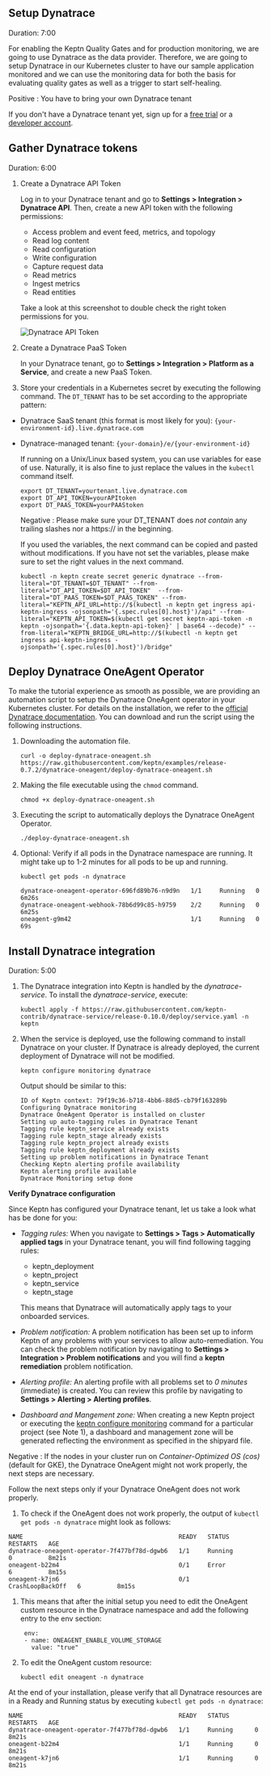 
## Setup Dynatrace
Duration: 7:00

For enabling the Keptn Quality Gates and for production monitoring, we are going to use Dynatrace as the data provider. Therefore, we are going to setup Dynatrace in our Kubernetes cluster to have our sample application monitored and we can use the monitoring data for both the basis for evaluating quality gates as well as a trigger to start self-healing.

Positive
: You have to bring your own Dynatrace tenant

If you don't have a Dynatrace tenant yet, sign up for a [free trial](https://www.dynatrace.com/trial/) or a [developer account](https://www.dynatrace.com/developer/).

## Gather Dynatrace tokens
Duration: 6:00

1. Create a Dynatrace API Token

    Log in to your Dynatrace tenant and go to **Settings > Integration > Dynatrace API**. Then, create a new API token with the following permissions:

    - Access problem and event feed, metrics, and topology
    - Read log content
    - Read configuration
    - Write configuration
    - Capture request data
    - Read metrics
    - Ingest metrics
    - Read entities

    Take a look at this screenshot to double check the right token permissions for you.

    ![Dynatrace API Token](./assets/dt_api_token.png)

1. Create a Dynatrace PaaS Token

    In your Dynatrace tenant, go to **Settings > Integration > Platform as a Service**, and create a new PaaS Token.

1. Store your credentials in a Kubernetes secret by executing the following command. The `DT_TENANT` has to be set according to the appropriate pattern:
  - Dynatrace SaaS tenant (this format is most likely for you): `{your-environment-id}.live.dynatrace.com`
  - Dynatrace-managed tenant: `{your-domain}/e/{your-environment-id}`

    If running on a Unix/Linux based system, you can use variables for ease of use. Naturally, it is also fine to just replace the values in the `kubectl` command itself.

    <!-- var DT_TENANT -->
    <!-- var DT_API_TOKEN -->
    <!-- var DT_PAAS_TOKEN -->

    ```
    export DT_TENANT=yourtenant.live.dynatrace.com
    export DT_API_TOKEN=yourAPItoken
    export DT_PAAS_TOKEN=yourPAAStoken
    ```

    Negative
    : Please make sure your DT_TENANT does _not contain_ any trailing slashes nor a https:// in the beginning.

    If you used the variables, the next command can be copied and pasted without modifications. If you have not set the variables, please make sure to set the right values in the next command.
    
    <!-- command -->
    ```
    kubectl -n keptn create secret generic dynatrace --from-literal="DT_TENANT=$DT_TENANT" --from-literal="DT_API_TOKEN=$DT_API_TOKEN"  --from-literal="DT_PAAS_TOKEN=$DT_PAAS_TOKEN" --from-literal="KEPTN_API_URL=http://$(kubectl -n keptn get ingress api-keptn-ingress -ojsonpath='{.spec.rules[0].host}')/api" --from-literal="KEPTN_API_TOKEN=$(kubectl get secret keptn-api-token -n keptn -ojsonpath='{.data.keptn-api-token}' | base64 --decode)" --from-literal="KEPTN_BRIDGE_URL=http://$(kubectl -n keptn get ingress api-keptn-ingress -ojsonpath='{.spec.rules[0].host}')/bridge" 
    ```

## Deploy Dynatrace OneAgent Operator

To make the tutorial experience as smooth as possible, we are providing an automation script to setup the Dynatrace OneAgent operator in your Kubernetes cluster. For details on the installation, we refer to the [official Dynatrace documentation](https://www.dynatrace.com/support/help/technology-support/cloud-platforms/kubernetes/deploy-oneagent-k8/). You can download and run the script using the following instructions.

1. Downloading the automation file.

    <!-- command -->
    ```
    curl -o deploy-dynatrace-oneagent.sh https://raw.githubusercontent.com/keptn/examples/release-0.7.2/dynatrace-oneagent/deploy-dynatrace-oneagent.sh
    ```

1. Making the file executable using the `chmod` command.

    <!-- command -->
    ```
    chmod +x deploy-dynatrace-oneagent.sh
    ```

1. Executing the script to automatically deploys the Dynatrace OneAgent Operator.

    <!-- command -->
    ```
    ./deploy-dynatrace-oneagent.sh
    ```

1. Optional: Verify if all pods in the Dynatrace namespace are running. It might take up to 1-2 minutes for all pods to be up and running.

    <!-- debug -->
    ```
    kubectl get pods -n dynatrace
    ```

    ```
    dynatrace-oneagent-operator-696fd89b76-n9d9n   1/1     Running   0          6m26s
    dynatrace-oneagent-webhook-78b6d99c85-h9759    2/2     Running   0          6m25s
    oneagent-g9m42                                 1/1     Running   0          69s
    ```


## Install Dynatrace integration
Duration: 5:00

1. The Dynatrace integration into Keptn is handled by the *dynatrace-service*. To install the *dynatrace-service*, execute:

    <!-- command -->
    ```
    kubectl apply -f https://raw.githubusercontent.com/keptn-contrib/dynatrace-service/release-0.10.0/deploy/service.yaml -n keptn
    ```

1. When the service is deployed, use the following command to install Dynatrace on your cluster. If Dynatrace is already deployed, the current deployment of Dynatrace will not be modified.

    <!-- command -->
    ```
    keptn configure monitoring dynatrace
    ```

    Output should be similar to this:
    ```
    ID of Keptn context: 79f19c36-b718-4bb6-88d5-cb79f163289b
    Configuring Dynatrace monitoring
    Dynatrace OneAgent Operator is installed on cluster
    Setting up auto-tagging rules in Dynatrace Tenant
    Tagging rule keptn_service already exists
    Tagging rule keptn_stage already exists
    Tagging rule keptn_project already exists
    Tagging rule keptn_deployment already exists
    Setting up problem notifications in Dynatrace Tenant
    Checking Keptn alerting profile availability
    Keptn alerting profile available
    Dynatrace Monitoring setup done
    ```

**Verify Dynatrace configuration**

Since Keptn has configured your Dynatrace tenant, let us take a look what has be done for you:


- *Tagging rules:* When you navigate to **Settings > Tags > Automatically applied tags** in your Dynatrace tenant, you will find following tagging rules:
    - keptn_deployment
    - keptn_project
    - keptn_service
    - keptn_stage
  
    This means that Dynatrace will automatically apply tags to your onboarded services.

- *Problem notification:* A problem notification has been set up to inform Keptn of any problems with your services to allow auto-remediation. You can check the problem notification by navigating to **Settings > Integration > Problem notifications** and you will find a **keptn remediation** problem notification.

- *Alerting profile:* An alerting profile with all problems set to *0 minutes* (immediate) is created. You can review this profile by navigating to **Settings > Alerting > Alerting profiles**.

- *Dashboard and Mangement zone:* When creating a new Keptn project or executing the [keptn configure monitoring](https://keptn.sh/docs/0.6.0/reference/cli/commands/keptn_configure_monitoring/) command for a particular project (see Note 1), a dashboard and management zone will be generated reflecting the environment as specified in the shipyard file.


Negative
: If the nodes in your cluster run on *Container-Optimized OS (cos)* (default for GKE), the Dynatrace OneAgent might not work properly, the next steps are necessary. 

Follow the next steps only if your Dynatrace OneAgent does not work properly.

<!-- bash kubectl get pods -n dynatrace -->

1. To check if the OneAgent does not work properly, the output of `kubectl get pods -n dynatrace` might look as follows:

  ```
  NAME                                           READY   STATUS             RESTARTS   AGE
  dynatrace-oneagent-operator-7f477bf78d-dgwb6   1/1     Running            0          8m21s
  oneagent-b22m4                                 0/1     Error              6          8m15s
  oneagent-k7jn6                                 0/1     CrashLoopBackOff   6          8m15s
  ```

1. This means that after the initial setup you need to edit the OneAgent custom resource in the Dynatrace namespace and add the following entry to the env section:

        env:
        - name: ONEAGENT_ENABLE_VOLUME_STORAGE
          value: "true"

1. To edit the OneAgent custom resource: 

    ```
    kubectl edit oneagent -n dynatrace
    ```


At the end of your installation, please verify that all Dynatrace resources are in a Ready and Running status by executing `kubectl get pods -n dynatrace`:

```
NAME                                           READY   STATUS       RESTARTS   AGE
dynatrace-oneagent-operator-7f477bf78d-dgwb6   1/1     Running      0          8m21s
oneagent-b22m4                                 1/1     Running      0          8m21s
oneagent-k7jn6                                 1/1     Running      0          8m21s
```
